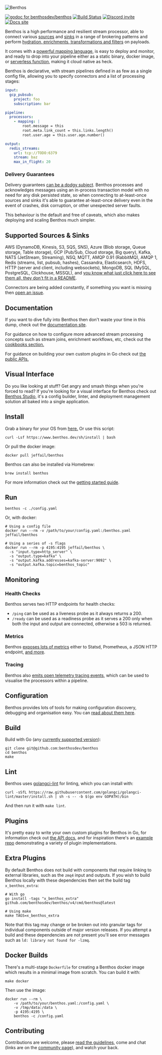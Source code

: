 ![Benthos](icon.png "Benthos")

[![godoc for benthosdev/benthos][godoc-badge]][godoc-url]
[![Build Status][actions-badge]][actions-url]
[![Discord invite][discord-badge]][discord-url]
[![Docs site][website-badge]][website-url]

Benthos is a high performance and resilient stream processor, able to connect various [sources][inputs] and [sinks][outputs] in a range of brokering patterns and perform [hydration, enrichments, transformations and filters][processors] on payloads.

It comes with a [powerful mapping language][bloblang-about], is easy to deploy and monitor, and ready to drop into your pipeline either as a static binary, docker image, or [serverless function][serverless], making it cloud native as heck.

Benthos is declarative, with stream pipelines defined in as few as a single config file, allowing you to specify connectors and a list of processing stages:

```yaml
input:
  gcp_pubsub:
    project: foo
    subscription: bar

pipeline:
  processors:
    - mapping: |
        root.message = this
        root.meta.link_count = this.links.length()
        root.user.age = this.user.age.number()

output:
  redis_streams:
    url: tcp://TODO:6379
    stream: baz
    max_in_flight: 20
```

### Delivery Guarantees

Delivery guarantees [can be a dodgy subject](https://youtu.be/QmpBOCvY8mY). Benthos processes and acknowledges messages using an in-process transaction model with no need for any disk persisted state, so when connecting to at-least-once sources and sinks it's able to guarantee at-least-once delivery even in the event of crashes, disk corruption, or other unexpected server faults.

This behaviour is the default and free of caveats, which also makes deploying and scaling Benthos much simpler.

## Supported Sources & Sinks

AWS (DynamoDB, Kinesis, S3, SQS, SNS), Azure (Blob storage, Queue storage, Table storage), GCP (Pub/Sub, Cloud storage, Big query), Kafka, NATS (JetStream, Streaming), NSQ, MQTT, AMQP 0.91 (RabbitMQ), AMQP 1, Redis (streams, list, pubsub, hashes), Cassandra, Elasticsearch, HDFS, HTTP (server and client, including websockets), MongoDB, SQL (MySQL, PostgreSQL, Clickhouse, MSSQL), and [you know what just click here to see them all, they don't fit in a README][about-categories].

Connectors are being added constantly, if something you want is missing then [open an issue](https://github.com/benthosdev/benthos/issues/new).

## Documentation

If you want to dive fully into Benthos then don't waste your time in this dump, check out the [documentation site][general-docs].

For guidance on how to configure more advanced stream processing concepts such as stream joins, enrichment workflows, etc, check out the [cookbooks section.][cookbooks]

For guidance on building your own custom plugins in Go check out [the public APIs.][godoc-url]

## Visual Interface

Do you like looking at stuff? Get angry and smash things when you're forced to read? If you're looking for a visual interface for Benthos check out [Benthos Studio][benthos-studio], it's a config builder, linter, and deployment management solution all baked into a single application.

## Install

Grab a binary for your OS from [here.][releases] Or use this script:

```shell
curl -Lsf https://www.benthos.dev/sh/install | bash
```

Or pull the docker image:

```shell
docker pull jeffail/benthos
```

Benthos can also be installed via Homebrew:

```shell
brew install benthos
```

For more information check out the [getting started guide][getting-started].

## Run

```shell
benthos -c ./config.yaml
```

Or, with docker:

```shell
# Using a config file
docker run --rm -v /path/to/your/config.yaml:/benthos.yaml jeffail/benthos

# Using a series of -s flags
docker run --rm -p 4195:4195 jeffail/benthos \
  -s "input.type=http_server" \
  -s "output.type=kafka" \
  -s "output.kafka.addresses=kafka-server:9092" \
  -s "output.kafka.topic=benthos_topic"
```

## Monitoring

### Health Checks

Benthos serves two HTTP endpoints for health checks:
- `/ping` can be used as a liveness probe as it always returns a 200.
- `/ready` can be used as a readiness probe as it serves a 200 only when both the input and output are connected, otherwise a 503 is returned.

### Metrics

Benthos [exposes lots of metrics][metrics] either to Statsd, Prometheus, a JSON HTTP endpoint, [and more][metrics].

### Tracing

Benthos also [emits open telemetry tracing events][tracers], which can be used to visualise the processors within a pipeline.

## Configuration

Benthos provides lots of tools for making configuration discovery, debugging and organisation easy. You can [read about them here][config-doc].

## Build

Build with Go (any [currently supported version](https://go.dev/dl/)):

```shell
git clone git@github.com:benthosdev/benthos
cd benthos
make
```

## Lint

Benthos uses [golangci-lint][golangci-lint] for linting, which you can install with:

```shell
curl -sSfL https://raw.githubusercontent.com/golangci/golangci-lint/master/install.sh | sh -s -- -b $(go env GOPATH)/bin
```

And then run it with `make lint`.

## Plugins

It's pretty easy to write your own custom plugins for Benthos in Go, for information check out [the API docs][godoc-url], and for inspiration there's an [example repo][plugin-repo] demonstrating a variety of plugin implementations.

## Extra Plugins

By default Benthos does not build with components that require linking to external libraries, such as the `zmq4` input and outputs. If you wish to build Benthos locally with these dependencies then set the build tag `x_benthos_extra`:

```shell
# With go
go install -tags "x_benthos_extra" github.com/benthosdev/benthos/v4/cmd/benthos@latest

# Using make
make TAGS=x_benthos_extra
```

Note that this tag may change or be broken out into granular tags for individual components outside of major version releases. If you attempt a build and these dependencies are not present you'll see error messages such as `ld: library not found for -lzmq`.

## Docker Builds

There's a multi-stage `Dockerfile` for creating a Benthos docker image which results in a minimal image from scratch. You can build it with:

```shell
make docker
```

Then use the image:

```shell
docker run --rm \
	-v /path/to/your/benthos.yaml:/config.yaml \
	-v /tmp/data:/data \
	-p 4195:4195 \
	benthos -c /config.yaml
```

## Contributing

Contributions are welcome, please [read the guidelines](CONTRIBUTING.md), come and chat (links are on the [community page][community]), and watch your back.

[inputs]: https://www.benthos.dev/docs/components/inputs/about
[about-categories]: https://www.benthos.dev/docs/about#components
[processors]: https://www.benthos.dev/docs/components/processors/about
[outputs]: https://www.benthos.dev/docs/components/outputs/about
[metrics]: https://www.benthos.dev/docs/components/metrics/about
[tracers]: https://www.benthos.dev/docs/components/tracers/about
[config-interp]: https://www.benthos.dev/docs/configuration/interpolation
[streams-api]: https://www.benthos.dev/docs/guides/streams_mode/streams_api
[streams-mode]: https://www.benthos.dev/docs/guides/streams_mode/about
[general-docs]: https://www.benthos.dev/docs/about
[bloblang-about]: https://www.benthos.dev/docs/guides/bloblang/about
[config-doc]: https://www.benthos.dev/docs/configuration/about
[serverless]: https://www.benthos.dev/docs/guides/serverless/about
[cookbooks]: https://www.benthos.dev/cookbooks
[releases]: https://github.com/benthosdev/benthos/releases
[plugin-repo]: https://github.com/benthosdev/benthos-plugin-example
[getting-started]: https://www.benthos.dev/docs/guides/getting_started
[benthos-studio]: https://studio.benthos.dev

[godoc-badge]: https://pkg.go.dev/badge/github.com/benthosdev/benthos/v4/public
[godoc-url]: https://pkg.go.dev/github.com/benthosdev/benthos/v4/public
[actions-badge]: https://github.com/benthosdev/benthos/actions/workflows/test.yml/badge.svg
[actions-url]: https://github.com/benthosdev/benthos/actions/workflows/test.yml
[discord-badge]: https://img.shields.io/discord/746368194196799589
[discord-url]: https://discord.com/invite/6VaWjzP
[website-badge]: https://img.shields.io/badge/Docs-Learn%20more-ffc7c7
[website-url]: https://www.benthos.dev

[community]: https://www.benthos.dev/community

[golangci-lint]: https://golangci-lint.run/
[jaeger]: https://www.jaegertracing.io/

